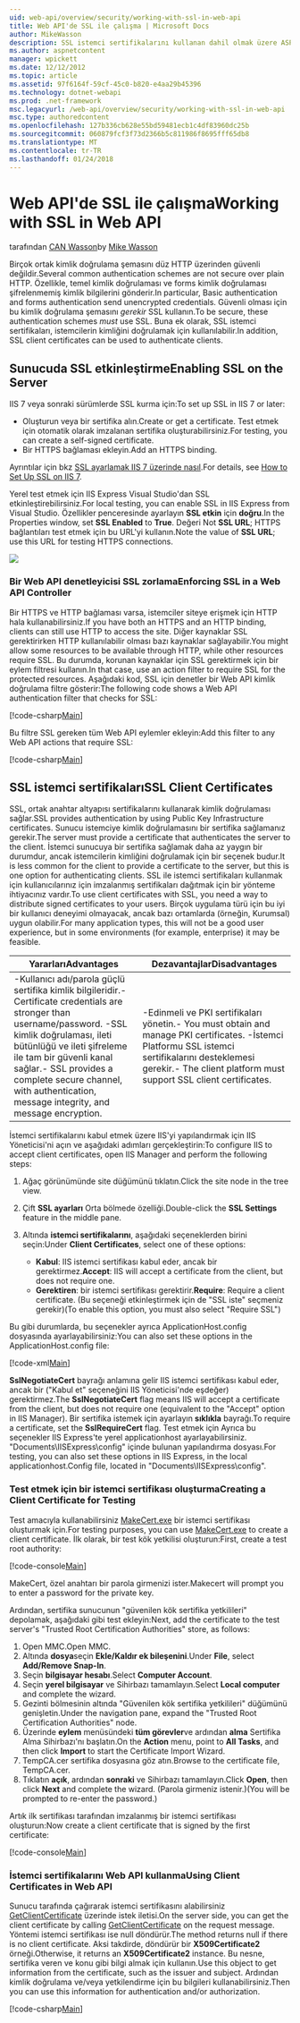 ```yaml
---
uid: web-api/overview/security/working-with-ssl-in-web-api
title: Web API'de SSL ile çalışma | Microsoft Docs
author: MikeWasson
description: SSL istemci sertifikalarını kullanan dahil olmak üzere ASP.NET Web API ile SSL kullanmayı gösterir.
ms.author: aspnetcontent
manager: wpickett
ms.date: 12/12/2012
ms.topic: article
ms.assetid: 97f6164f-59cf-45c0-b820-e4aa29b45396
ms.technology: dotnet-webapi
ms.prod: .net-framework
msc.legacyurl: /web-api/overview/security/working-with-ssl-in-web-api
msc.type: authoredcontent
ms.openlocfilehash: 127b336cb628e55bd59481ecb1c4df83960dc25b
ms.sourcegitcommit: 060879fcf3f73d2366b5c811986f8695fff65db8
ms.translationtype: MT
ms.contentlocale: tr-TR
ms.lasthandoff: 01/24/2018
---
```

<a name="working-with-ssl-in-web-api"></a><span data-ttu-id="73a49-103">Web API'de SSL ile çalışma</span><span class="sxs-lookup"><span data-stu-id="73a49-103">Working with SSL in Web API</span></span>
====================
<span data-ttu-id="73a49-104">tarafından [CAN Wasson](https://github.com/MikeWasson)</span><span class="sxs-lookup"><span data-stu-id="73a49-104">by [Mike Wasson](https://github.com/MikeWasson)</span></span>

<span data-ttu-id="73a49-105">Birçok ortak kimlik doğrulama şemasını düz HTTP üzerinden güvenli değildir.</span><span class="sxs-lookup"><span data-stu-id="73a49-105">Several common authentication schemes are not secure over plain HTTP.</span></span> <span data-ttu-id="73a49-106">Özellikle, temel kimlik doğrulaması ve forms kimlik doğrulaması şifrelenmemiş kimlik bilgilerini gönderir.</span><span class="sxs-lookup"><span data-stu-id="73a49-106">In particular, Basic authentication and forms authentication send unencrypted credentials.</span></span> <span data-ttu-id="73a49-107">Güvenli olması için bu kimlik doğrulama şemasını *gerekir* SSL kullanın.</span><span class="sxs-lookup"><span data-stu-id="73a49-107">To be secure, these authentication schemes *must* use SSL.</span></span> <span data-ttu-id="73a49-108">Buna ek olarak, SSL istemci sertifikaları, istemcilerin kimliğini doğrulamak için kullanılabilir.</span><span class="sxs-lookup"><span data-stu-id="73a49-108">In addition, SSL client certificates can be used to authenticate clients.</span></span>

## <a name="enabling-ssl-on-the-server"></a><span data-ttu-id="73a49-109">Sunucuda SSL etkinleştirme</span><span class="sxs-lookup"><span data-stu-id="73a49-109">Enabling SSL on the Server</span></span>

<span data-ttu-id="73a49-110">IIS 7 veya sonraki sürümlerde SSL kurma için:</span><span class="sxs-lookup"><span data-stu-id="73a49-110">To set up SSL in IIS 7 or later:</span></span>

- <span data-ttu-id="73a49-111">Oluşturun veya bir sertifika alın.</span><span class="sxs-lookup"><span data-stu-id="73a49-111">Create or get a certificate.</span></span> <span data-ttu-id="73a49-112">Test etmek için otomatik olarak imzalanan sertifika oluşturabilirsiniz.</span><span class="sxs-lookup"><span data-stu-id="73a49-112">For testing, you can create a self-signed certificate.</span></span>
- <span data-ttu-id="73a49-113">Bir HTTPS bağlaması ekleyin.</span><span class="sxs-lookup"><span data-stu-id="73a49-113">Add an HTTPS binding.</span></span>

<span data-ttu-id="73a49-114">Ayrıntılar için bkz [SSL ayarlamak IIS 7 üzerinde nasıl](https://www.iis.net/learn/manage/configuring-security/how-to-set-up-ssl-on-iis).</span><span class="sxs-lookup"><span data-stu-id="73a49-114">For details, see [How to Set Up SSL on IIS 7](https://www.iis.net/learn/manage/configuring-security/how-to-set-up-ssl-on-iis).</span></span>

<span data-ttu-id="73a49-115">Yerel test etmek için IIS Express Visual Studio'dan SSL etkinleştirebilirsiniz.</span><span class="sxs-lookup"><span data-stu-id="73a49-115">For local testing, you can enable SSL in IIS Express from Visual Studio.</span></span> <span data-ttu-id="73a49-116">Özellikler penceresinde ayarlayın **SSL etkin** için **doğru**.</span><span class="sxs-lookup"><span data-stu-id="73a49-116">In the Properties window, set **SSL Enabled** to **True**.</span></span> <span data-ttu-id="73a49-117">Değeri Not **SSL URL**; HTTPS bağlantıları test etmek için bu URL'yi kullanın.</span><span class="sxs-lookup"><span data-stu-id="73a49-117">Note the value of **SSL URL**; use this URL for testing HTTPS connections.</span></span>

![](working-with-ssl-in-web-api/_static/image1.png)

### <a name="enforcing-ssl-in-a-web-api-controller"></a><span data-ttu-id="73a49-118">Bir Web API denetleyicisi SSL zorlama</span><span class="sxs-lookup"><span data-stu-id="73a49-118">Enforcing SSL in a Web API Controller</span></span>

<span data-ttu-id="73a49-119">Bir HTTPS ve HTTP bağlaması varsa, istemciler siteye erişmek için HTTP hala kullanabilirsiniz.</span><span class="sxs-lookup"><span data-stu-id="73a49-119">If you have both an HTTPS and an HTTP binding, clients can still use HTTP to access the site.</span></span> <span data-ttu-id="73a49-120">Diğer kaynaklar SSL gerektirirken HTTP kullanılabilir olması bazı kaynaklar sağlayabilir.</span><span class="sxs-lookup"><span data-stu-id="73a49-120">You might allow some resources to be available through HTTP, while other resources require SSL.</span></span> <span data-ttu-id="73a49-121">Bu durumda, korunan kaynaklar için SSL gerektirmek için bir eylem filtresi kullanın.</span><span class="sxs-lookup"><span data-stu-id="73a49-121">In that case, use an action filter to require SSL for the protected resources.</span></span> <span data-ttu-id="73a49-122">Aşağıdaki kod, SSL için denetler bir Web API kimlik doğrulama filtre gösterir:</span><span class="sxs-lookup"><span data-stu-id="73a49-122">The following code shows a Web API authentication filter that checks for SSL:</span></span>

[!code-csharp[Main](working-with-ssl-in-web-api/samples/sample1.cs)]

<span data-ttu-id="73a49-123">Bu filtre SSL gereken tüm Web API eylemler ekleyin:</span><span class="sxs-lookup"><span data-stu-id="73a49-123">Add this filter to any Web API actions that require SSL:</span></span>

[!code-csharp[Main](working-with-ssl-in-web-api/samples/sample2.cs)]

## <a name="ssl-client-certificates"></a><span data-ttu-id="73a49-124">SSL istemci sertifikaları</span><span class="sxs-lookup"><span data-stu-id="73a49-124">SSL Client Certificates</span></span>

<span data-ttu-id="73a49-125">SSL, ortak anahtar altyapısı sertifikalarını kullanarak kimlik doğrulaması sağlar.</span><span class="sxs-lookup"><span data-stu-id="73a49-125">SSL provides authentication by using Public Key Infrastructure certificates.</span></span> <span data-ttu-id="73a49-126">Sunucu istemciye kimlik doğrulamasını bir sertifika sağlamanız gerekir.</span><span class="sxs-lookup"><span data-stu-id="73a49-126">The server must provide a certificate that authenticates the server to the client.</span></span> <span data-ttu-id="73a49-127">İstemci sunucuya bir sertifika sağlamak daha az yaygın bir durumdur, ancak istemcilerin kimliğini doğrulamak için bir seçenek budur.</span><span class="sxs-lookup"><span data-stu-id="73a49-127">It is less common for the client to provide a certificate to the server, but this is one option for authenticating clients.</span></span> <span data-ttu-id="73a49-128">SSL ile istemci sertifikaları kullanmak için kullanıcılarınız için imzalanmış sertifikaları dağıtmak için bir yönteme ihtiyacınız vardır.</span><span class="sxs-lookup"><span data-stu-id="73a49-128">To use client certificates with SSL, you need a way to distribute signed certificates to your users.</span></span> <span data-ttu-id="73a49-129">Birçok uygulama türü için bu iyi bir kullanıcı deneyimi olmayacak, ancak bazı ortamlarda (örneğin, Kurumsal) uygun olabilir.</span><span class="sxs-lookup"><span data-stu-id="73a49-129">For many application types, this will not be a good user experience, but in some environments (for example, enterprise) it may be feasible.</span></span>

| <span data-ttu-id="73a49-130">Yararları</span><span class="sxs-lookup"><span data-stu-id="73a49-130">Advantages</span></span> | <span data-ttu-id="73a49-131">Dezavantajlar</span><span class="sxs-lookup"><span data-stu-id="73a49-131">Disadvantages</span></span> |
| --- | --- |
| <span data-ttu-id="73a49-132">-Kullanıcı adı/parola güçlü sertifika kimlik bilgileridir.</span><span class="sxs-lookup"><span data-stu-id="73a49-132">- Certificate credentials are stronger than username/password.</span></span> <span data-ttu-id="73a49-133">-SSL kimlik doğrulaması, ileti bütünlüğü ve ileti şifreleme ile tam bir güvenli kanal sağlar.</span><span class="sxs-lookup"><span data-stu-id="73a49-133">- SSL provides a complete secure channel, with authentication, message integrity, and message encryption.</span></span> | <span data-ttu-id="73a49-134">-Edinmeli ve PKI sertifikaları yönetin.</span><span class="sxs-lookup"><span data-stu-id="73a49-134">- You must obtain and manage PKI certificates.</span></span> <span data-ttu-id="73a49-135">-İstemci Platformu SSL istemci sertifikalarını desteklemesi gerekir.</span><span class="sxs-lookup"><span data-stu-id="73a49-135">- The client platform must support SSL client certificates.</span></span> |

<span data-ttu-id="73a49-136">İstemci sertifikalarını kabul etmek üzere IIS'yi yapılandırmak için IIS Yöneticisi'ni açın ve aşağıdaki adımları gerçekleştirin:</span><span class="sxs-lookup"><span data-stu-id="73a49-136">To configure IIS to accept client certificates, open IIS Manager and perform the following steps:</span></span>

1. <span data-ttu-id="73a49-137">Ağaç görünümünde site düğümünü tıklatın.</span><span class="sxs-lookup"><span data-stu-id="73a49-137">Click the site node in the tree view.</span></span>
2. <span data-ttu-id="73a49-138">Çift **SSL ayarları** Orta bölmede özelliği.</span><span class="sxs-lookup"><span data-stu-id="73a49-138">Double-click the **SSL Settings** feature in the middle pane.</span></span>
3. <span data-ttu-id="73a49-139">Altında **istemci sertifikalarını**, aşağıdaki seçeneklerden birini seçin:</span><span class="sxs-lookup"><span data-stu-id="73a49-139">Under **Client Certificates**, select one of these options:</span></span> 

    - <span data-ttu-id="73a49-140">**Kabul**: IIS istemci sertifikası kabul eder, ancak bir gerektirmez.</span><span class="sxs-lookup"><span data-stu-id="73a49-140">**Accept**: IIS will accept a certificate from the client, but does not require one.</span></span>
    - <span data-ttu-id="73a49-141">**Gerektiren**: bir istemci sertifikası gerektirir.</span><span class="sxs-lookup"><span data-stu-id="73a49-141">**Require**: Require a client certificate.</span></span> <span data-ttu-id="73a49-142">(Bu seçeneği etkinleştirmek için de "SSL iste" seçmeniz gerekir)</span><span class="sxs-lookup"><span data-stu-id="73a49-142">(To enable this option, you must also select "Require SSL")</span></span>

<span data-ttu-id="73a49-143">Bu gibi durumlarda, bu seçenekler ayrıca ApplicationHost.config dosyasında ayarlayabilirsiniz:</span><span class="sxs-lookup"><span data-stu-id="73a49-143">You can also set these options in the ApplicationHost.config file:</span></span>

[!code-xml[Main](working-with-ssl-in-web-api/samples/sample3.xml)]

<span data-ttu-id="73a49-144">**SslNegotiateCert** bayrağı anlamına gelir IIS istemci sertifikası kabul eder, ancak bir ("Kabul et" seçeneğini IIS Yöneticisi'nde eşdeğer) gerektirmez.</span><span class="sxs-lookup"><span data-stu-id="73a49-144">The **SslNegotiateCert** flag means IIS will accept a certificate from the client, but does not require one (equivalent to the "Accept" option in IIS Manager).</span></span> <span data-ttu-id="73a49-145">Bir sertifika istemek için ayarlayın **sıklıkla** bayrağı.</span><span class="sxs-lookup"><span data-stu-id="73a49-145">To require a certificate, set the **SslRequireCert** flag.</span></span> <span data-ttu-id="73a49-146">Test etmek için Ayrıca bu seçenekler IIS Express'te yerel applicationhost ayarlayabilirsiniz. "Documents\IISExpress\config" içinde bulunan yapılandırma dosyası.</span><span class="sxs-lookup"><span data-stu-id="73a49-146">For testing, you can also set these options in IIS Express, in the local applicationhost.Config file, located in "Documents\IISExpress\config".</span></span>

### <a name="creating-a-client-certificate-for-testing"></a><span data-ttu-id="73a49-147">Test etmek için bir istemci sertifikası oluşturma</span><span class="sxs-lookup"><span data-stu-id="73a49-147">Creating a Client Certificate for Testing</span></span>

<span data-ttu-id="73a49-148">Test amacıyla kullanabilirsiniz [MakeCert.exe](https://msdn.microsoft.com/library/bfsktky3.aspx) bir istemci sertifikası oluşturmak için.</span><span class="sxs-lookup"><span data-stu-id="73a49-148">For testing purposes, you can use [MakeCert.exe](https://msdn.microsoft.com/library/bfsktky3.aspx) to create a client certificate.</span></span> <span data-ttu-id="73a49-149">İlk olarak, bir test kök yetkilisi oluşturun:</span><span class="sxs-lookup"><span data-stu-id="73a49-149">First, create a test root authority:</span></span>

[!code-console[Main](working-with-ssl-in-web-api/samples/sample4.cmd)]

<span data-ttu-id="73a49-150">MakeCert, özel anahtarı bir parola girmenizi ister.</span><span class="sxs-lookup"><span data-stu-id="73a49-150">Makecert will prompt you to enter a password for the private key.</span></span>

<span data-ttu-id="73a49-151">Ardından, sertifika sunucunun "güvenilen kök sertifika yetkilileri" depolamak, aşağıdaki gibi test ekleyin:</span><span class="sxs-lookup"><span data-stu-id="73a49-151">Next, add the certificate to the test server's "Trusted Root Certification Authorities" store, as follows:</span></span>

1. <span data-ttu-id="73a49-152">Open MMC.</span><span class="sxs-lookup"><span data-stu-id="73a49-152">Open MMC.</span></span>
2. <span data-ttu-id="73a49-153">Altında **dosya**seçin **Ekle/Kaldır ek bileşenini**.</span><span class="sxs-lookup"><span data-stu-id="73a49-153">Under **File**, select **Add/Remove Snap-In**.</span></span>
3. <span data-ttu-id="73a49-154">Seçin **bilgisayar hesabı**.</span><span class="sxs-lookup"><span data-stu-id="73a49-154">Select **Computer Account**.</span></span>
4. <span data-ttu-id="73a49-155">Seçin **yerel bilgisayar** ve Sihirbazı tamamlayın.</span><span class="sxs-lookup"><span data-stu-id="73a49-155">Select **Local computer** and complete the wizard.</span></span>
5. <span data-ttu-id="73a49-156">Gezinti bölmesinin altında "Güvenilen kök sertifika yetkilileri" düğümünü genişletin.</span><span class="sxs-lookup"><span data-stu-id="73a49-156">Under the navigation pane, expand the "Trusted Root Certification Authorities" node.</span></span>
6. <span data-ttu-id="73a49-157">Üzerinde **eylem** menüsündeki **tüm görevler**ve ardından **alma** Sertifika Alma Sihirbazı'nı başlatın.</span><span class="sxs-lookup"><span data-stu-id="73a49-157">On the **Action** menu, point to **All Tasks**, and then click **Import** to start the Certificate Import Wizard.</span></span>
7. <span data-ttu-id="73a49-158">TempCA.cer sertifika dosyasına göz atın.</span><span class="sxs-lookup"><span data-stu-id="73a49-158">Browse to the certificate file, TempCA.cer.</span></span>
8. <span data-ttu-id="73a49-159">Tıklatın **açık**, ardından **sonraki** ve Sihirbazı tamamlayın.</span><span class="sxs-lookup"><span data-stu-id="73a49-159">Click **Open**, then click **Next** and complete the wizard.</span></span> <span data-ttu-id="73a49-160">(Parola girmeniz istenir.)</span><span class="sxs-lookup"><span data-stu-id="73a49-160">(You will be prompted to re-enter the password.)</span></span>

<span data-ttu-id="73a49-161">Artık ilk sertifikası tarafından imzalanmış bir istemci sertifikası oluşturun:</span><span class="sxs-lookup"><span data-stu-id="73a49-161">Now create a client certificate that is signed by the first certificate:</span></span>

[!code-console[Main](working-with-ssl-in-web-api/samples/sample5.cmd)]

### <a name="using-client-certificates-in-web-api"></a><span data-ttu-id="73a49-162">İstemci sertifikalarını Web API kullanma</span><span class="sxs-lookup"><span data-stu-id="73a49-162">Using Client Certificates in Web API</span></span>

<span data-ttu-id="73a49-163">Sunucu tarafında çağırarak istemci sertifikasını alabilirsiniz [GetClientCertificate](https://msdn.microsoft.com/library/system.net.http.httprequestmessageextensions.getclientcertificate.aspx) üzerinde istek iletisi.</span><span class="sxs-lookup"><span data-stu-id="73a49-163">On the server side, you can get the client certificate by calling [GetClientCertificate](https://msdn.microsoft.com/library/system.net.http.httprequestmessageextensions.getclientcertificate.aspx) on the request message.</span></span> <span data-ttu-id="73a49-164">Yöntemi istemci sertifikası ise null döndürür.</span><span class="sxs-lookup"><span data-stu-id="73a49-164">The method returns null if there is no client certificate.</span></span> <span data-ttu-id="73a49-165">Aksi takdirde, döndürür bir **X509Certificate2** örneği.</span><span class="sxs-lookup"><span data-stu-id="73a49-165">Otherwise, it returns an **X509Certificate2** instance.</span></span> <span data-ttu-id="73a49-166">Bu nesne, sertifika veren ve konu gibi bilgi almak için kullanın.</span><span class="sxs-lookup"><span data-stu-id="73a49-166">Use this object to get information from the certificate, such as the issuer and subject.</span></span> <span data-ttu-id="73a49-167">Ardından kimlik doğrulama ve/veya yetkilendirme için bu bilgileri kullanabilirsiniz.</span><span class="sxs-lookup"><span data-stu-id="73a49-167">Then you can use this information for authentication and/or authorization.</span></span>

[!code-csharp[Main](working-with-ssl-in-web-api/samples/sample6.cs)]
